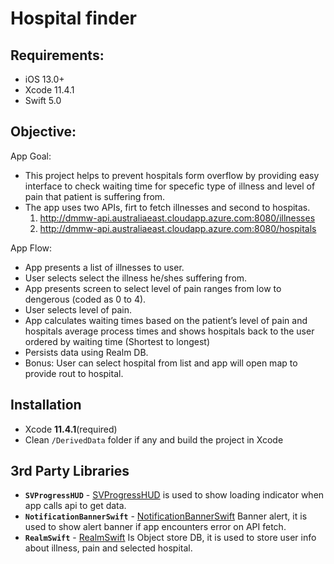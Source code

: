 
# Hospital finder 
## Requirements:
* iOS 13.0+
* Xcode 11.4.1
* Swift 5.0

## Objective:
App Goal:
* This project helps to prevent hospitals form overflow by providing easy interface to check waiting time for specefic type of illness and level of pain that patient is suffering from. 
* The app uses two APIs, firt to fetch illnesses and second to hospitas.
  1. http://dmmw-api.australiaeast.cloudapp.azure.com:8080/illnesses
  2. http://dmmw-api.australiaeast.cloudapp.azure.com:8080/hospitals

  
App Flow:

* App presents a list of illnesses to user.
* User selects select the illness he/shes suffering from. 
* App presents screen to select level of pain ranges from low to dengerous (coded as 0 to 4).
* User selects level of pain. 
* App calculates waiting times based on the patient’s level of pain and hospitals average process times and shows hospitals back to the user ordered by waiting time (Shortest to longest)
* Persists data using Realm DB.
* Bonus: User can select hospital from list and app will open map to provide rout to hospital.

## Installation

- Xcode **11.4.1**(required)
- Clean `/DerivedData` folder if any and build the project in Xcode

## 3rd Party Libraries

 - **`SVProgressHUD`** - [SVProgressHUD](https://github.com/SVProgressHUD/SVProgressHUD) is used to show loading indicator when app calls api to get data. 
 - **`NotificationBannerSwift`** - [NotificationBannerSwift](https://github.com/Daltron/NotificationBanner) Banner alert, it is used to show alert banner if app encounters error on API fetch. 
 - **`RealmSwift`** - [RealmSwift](https://realm.io/docs/swift/latest) Is Object store DB, it is used to store user info about illness, pain and selected hospital. 
